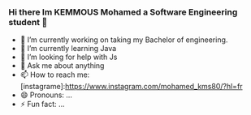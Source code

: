 ### Hi there Im KEMMOUS Mohamed a Software Engineering student 👋

- 🔭 I’m currently working on taking my Bachelor of engineering.
- 🌱 I’m currently learning Java
- 🤔 I’m looking for help with Js
- 💬 Ask me about anything
- 📫 How to reach me: [instagrame]:https://www.instagram.com/mohamed_kms80/?hl=fr
- 😄 Pronouns: ...
- ⚡ Fun fact: ...
